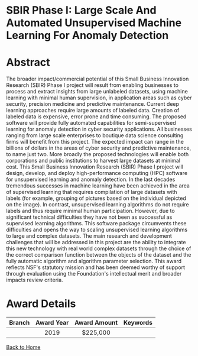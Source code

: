 
SBIR Phase I: Large Scale And Automated Unsupervised Machine Learning For Anomaly Detection
===========================================================================================

# Abstract


The broader impact/commercial potential of this Small Business Innovation Research (SBIR) Phase I project will result from enabling businesses to process and extract insights from large unlabeled datasets, using machine learning with minimal human supervision, in application areas such as cyber security, precision medicine and predictive maintenance. Current deep learning approaches require large amounts of labeled data. Creation of labeled data is expensive, error prone and time consuming. The proposed software will provide fully automated capabilities for semi-supervised learning for anomaly detection in cyber security applications. All businesses ranging from large scale enterprises to boutique data science consulting firms will benefit from this project. The expected impact can range in the billions of dollars in the areas of cyber security and predictive maintenance, to name just two. More broadly the proposed technologies will enable both corporations and public institutions to harvest large datasets at minimal cost. This Small Business Innovation Research (SBIR) Phase I project will design, develop, and deploy high-performance computing (HPC) software for unsupervised learning and anomaly detection. In the last decades tremendous successes in machine learning have been achieved in the area of supervised learning that requires compilation of large datasets with labels (for example, grouping of pictures based on the individual depicted on the image). In contrast, unsupervised learning algorithms do not require labels and thus require minimal human participation. However, due to significant technical difficulties they have not been as successful as supervised learning algorithms. This software package circumvents these difficulties and opens the way to scaling unsupervised learning algorithms to large and complex datasets. The main research and development challenges that will be addressed in this project are the ability to integrate this new technology with real world complex datasets through the choice of the correct comparison function between the objects of the dataset and the fully automatic algorithm and algorithm parameter selection. This award reflects NSF's statutory mission and has been deemed worthy of support through evaluation using the Foundation's intellectual merit and broader impacts review criteria.  

# Award Details

|Branch|Award Year|Award Amount|Keywords|
| :---: | :---: | :---: | :---: |
||2019|$225,000||
  
  


[Back to Home](https://github.com/chrischow/dod_sbir_awards#452)